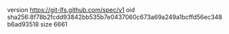 version https://git-lfs.github.com/spec/v1
oid sha256:8f78b2fcdd93842bb535b7e0437060c673a69a249a1bcffd56ec348b6ad93518
size 6661
